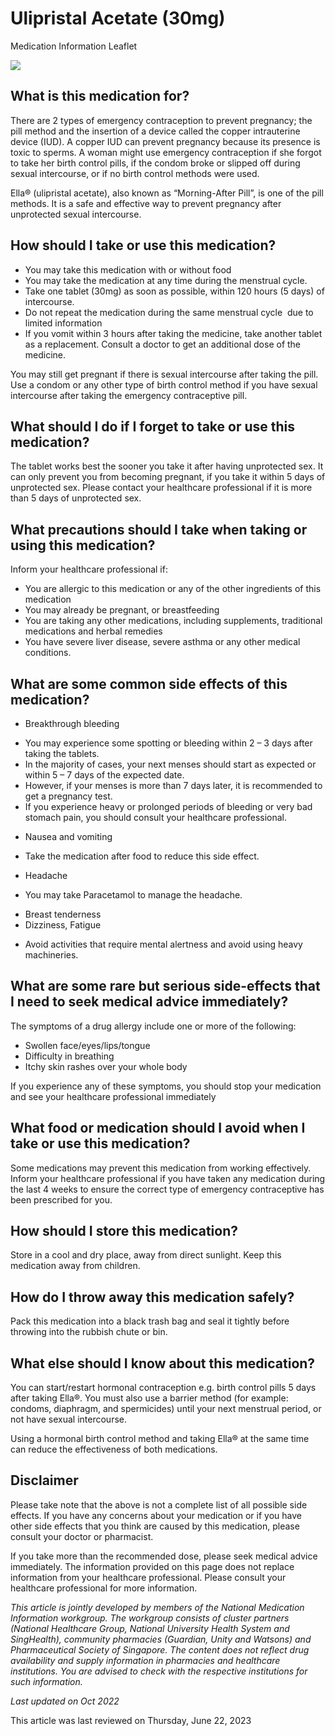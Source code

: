 # Ulipristal Acetate (30mg)

Medication Information Leaflet

![](https://ch-api.healthhub.sg/api/public/content/5ef7d6c6950d452a941a3ff9f9fb8c48?v=b6f78f43&t=azheaderimage)

What is this medication for?
----------------------------

There are 2 types of emergency contraception to prevent pregnancy; the pill method and the insertion of a device called the copper intrauterine device (IUD). A copper IUD can prevent pregnancy because its presence is toxic to sperms. A woman might use emergency contraception if she forgot to take her birth control pills, if the condom broke or slipped off during sexual intercourse, or if no birth control methods were used.

Ella® (ulipristal acetate), also known as “Morning-After Pill”, is one of the pill methods. It is a safe and effective way to prevent pregnancy after unprotected sexual intercourse.

How should I take or use this medication?
-----------------------------------------

* You may take this medication with or without food
* You may take the medication at any time during the menstrual cycle.
* Take one tablet (30mg) as soon as possible, within 120 hours (5 days) of intercourse.
* Do not repeat the medication during the same menstrual cycle  due to limited information
* If you vomit within 3 hours after taking the medicine, take another tablet as a replacement. Consult a doctor to get an additional dose of the medicine.

You may still get pregnant if there is sexual intercourse after taking the pill. Use a condom or any other type of birth control method if you have sexual intercourse after taking the emergency contraceptive pill.

What should I do if I forget to take or use this medication?
------------------------------------------------------------

The tablet works best the sooner you take it after having unprotected sex. It can only prevent you from becoming pregnant, if you take it within 5 days of unprotected sex. Please contact your healthcare professional if it is more than 5 days of unprotected sex.

What precautions should I take when taking or using this medication?
--------------------------------------------------------------------

Inform your healthcare professional if:

* You are allergic to this medication or any of the other ingredients of this medication
* You may already be pregnant, or breastfeeding
* You are taking any other medications, including supplements, traditional medications and herbal remedies
* You have severe liver disease, severe asthma or any other medical conditions.

What are some common side effects of this medication?
-----------------------------------------------------

* Breakthrough bleeding

+ You may experience some spotting or bleeding within 2 – 3 days after taking the tablets.
+ In the majority of cases, your next menses should start as expected or within 5 – 7 days of the expected date.
+ However, if your menses is more than 7 days later, it is recommended to get a pregnancy test.
+ If you experience heavy or prolonged periods of bleeding or very bad stomach pain, you should consult your healthcare professional.

* Nausea and vomiting

+ Take the medication after food to reduce this side effect.

* Headache

+ You may take Paracetamol to manage the headache.

* Breast tenderness
* Dizziness, Fatigue

+ Avoid activities that require mental alertness and avoid using heavy machineries.

What are some rare but serious side-effects that I need to seek medical advice immediately?
-------------------------------------------------------------------------------------------

The symptoms of a drug allergy include one or more of the following:

* Swollen face/eyes/lips/tongue
* Difficulty in breathing
* Itchy skin rashes over your whole body

If you experience any of these symptoms, you should stop your medication and see your healthcare professional immediately

What food or medication should I avoid when I take or use this medication?
--------------------------------------------------------------------------

Some medications may prevent this medication from working effectively. Inform your healthcare professional if you have taken any medication during the last 4 weeks to ensure the correct type of emergency contraceptive has been prescribed for you.

How should I store this medication?
-----------------------------------

Store in a cool and dry place, away from direct sunlight. Keep this medication away from children.

How do I throw away this medication safely?
-------------------------------------------

Pack this medication into a black trash bag and seal it tightly before throwing into the rubbish chute or bin.

What else should I know about this medication?
----------------------------------------------

You can start/restart hormonal contraception e.g. birth control pills 5 days after taking Ella®. You must also use a barrier method (for example: condoms, diaphragm, and spermicides) until your next menstrual period, or not have sexual intercourse.

Using a hormonal birth control method and taking Ella® at the same time can reduce the effectiveness of both medications.

Disclaimer
----------

Please take note that the above is not a complete list of all possible side effects. If you have any concerns about your medication or if you have other side effects that you think are caused by this medication, please consult your doctor or pharmacist.

If you take more than the recommended dose, please seek medical advice immediately. The information provided on this page does not replace information from your healthcare professional. Please consult your healthcare professional for more information.

*This article is jointly developed by members of the National Medication Information workgroup. The workgroup consists of cluster partners (National Healthcare Group, National University Health System and SingHealth), community pharmacies (Guardian, Unity and Watsons) and Pharmaceutical Society of Singapore. The content does not reflect drug availability and supply information in pharmacies and healthcare institutions. You are advised to check with the respective institutions for such information.*

*Last updated on Oct 2022*

This article was last reviewed on
Thursday, June 22, 2023